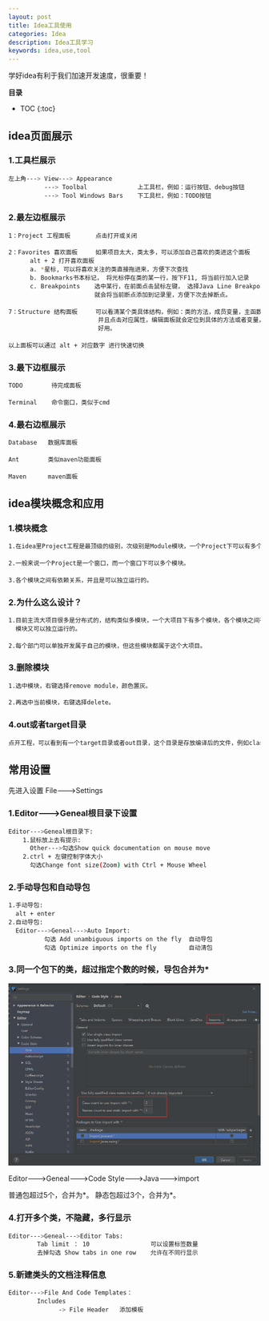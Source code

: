 ```yaml
---
layout: post
title: Idea工具使用
categories: Idea
description: Idea工具学习
keywords: idea,use,tool
---
```


 学好idea有利于我们加速开发速度，很重要！

**目录**

* TOC
{:toc}

## idea页面展示

### 1.工具栏展示

```sh
左上角---> View---> Appearance
          ---> Toolbal              上工具栏，例如：运行按钮、debug按钮
          ---> Tool Windows Bars    下工具栏，例如：TODO按钮
```

### 2.最左边框展示

```sh
1：Project 工程面板       点击打开或关闭

2：Favorites 喜欢面板     如果项目太大，类太多，可以添加自己喜欢的类进这个面板
      alt + 2 打开喜欢面板
      a. *星标, 可以将喜欢关注的类直接拖进来，方便下次查找
      b. Bookmarks书本标记， 将光标停在类的某一行，按下F11, 将当前行加入记录
      c. Breakpoints    选中某行，在前面点击鼠标左键， 选择Java Line Breakpoint
                        就会将当前断点添加到记录里，方便下次去掉断点。

7：Structure 结构面板     可以看清某个类具体结构，例如：类的方法，成员变量，主函数...
                         并且点击对应属性，编辑面板就会定位到具体的方法或者变量，非常
                         好用。

以上面板可以通过 alt + 对应数字 进行快速切换
```

### 3.最下边框展示

```sh
TODO        待完成面板

Terminal    命令窗口，类似于cmd
```

### 4.最右边框展示
```sh
Database   数据库面板

Ant        类似maven功能面板

Maven      maven面板
```

## idea模块概念和应用

### 1.模块概念

```sh
1.在idea里Project工程是最顶级的级别，次级别是Module模块，一个Project下可以有多个Module。

2.一般来说一个Project是一个窗口，而一个窗口下可以多个模块。

3.各个模块之间有依赖关系，并且是可以独立运行的。
```

### 2.为什么这么设计？

```sh
1.目前主流大项目很多是分布式的，结构类似多模块，一个大项目下有多个模块，各个模块之间有依赖关系，
  模块又可以独立运行的。

2.每个部门可以单独开发属于自己的模块，但这些模块都属于这个大项目。
```

### 3.删除模块

```sh
1.选中模块，右键选择remove module，颜色置灰。

2.再选中当前模块，右键选择delete。
```

### 4.out或者target目录

```sh
点开工程，可以看到有一个target目录或者out目录，这个目录是存放编译后的文件，例如class文件。
```

## 常用设置

先进入设置 File--->Settings

### 1.Editor--->Geneal根目录下设置

```sh
Editor--->Geneal根目录下:
    1.鼠标放上去有提示:
      Other--->勾选Show quick documentation on mouse move
    2.ctrl + 左键控制字体大小
      勾选Change font size(Zoom) with Ctrl + Mouse Wheel
```


### 2.手动导包和自动导包

```sh
1.手动导包:
  alt + enter
2.自动导包:
  Editor--->Geneal--->Auto Import:
          勾选 Add unambiguous imports on the fly  自动导包
          勾选 Optimize imports on the fly         自动清包
```

### 3.同一个包下的类，超过指定个数的时候，导包合并为*

![](/images/posts/idea/1.png)

Editor--->Geneal--->Code Style--->Java--->import

普通包超过5个，合并为*。 静态包超过3个，合并为*。


### 4.打开多个类，不隐藏，多行显示

```sh
Editor--->Geneal--->Editor Tabs:
        Tab limit ： 10                 可以设置标签数量
        去掉勾选 Show tabs in one row    允许在不同行显示
```

### 5.新建类头的文档注释信息

```sh
Editor--->File And Code Templates：
        Includes
              -> File Header   添加模板
```